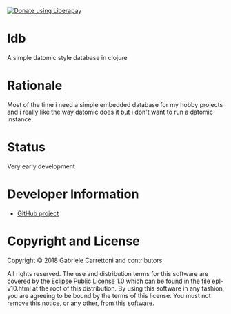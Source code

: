 <script src="https://liberapay.com/ga2arch/widgets/button.js"></script>
<noscript><a href="https://liberapay.com/ga2arch/donate"><img alt="Donate using Liberapay" src="https://liberapay.com/assets/widgets/donate.svg"></a></noscript>

ldb
========================================

A simple datomic style database in clojure

# Rationale

Most of the time i need a simple embedded database for my hobby projects and i really like the way datomic does it
but i don't want to run a datomic instance. 

# Status

Very early development

# Developer Information

* [GitHub project](https://github.com/ga2arch/ldb)

# Copyright and License

Copyright © 2018 Gabriele Carrettoni and contributors

All rights reserved. The use and
distribution terms for this software are covered by the
[Eclipse Public License 1.0] which can be found in the file
epl-v10.html at the root of this distribution. By using this software
in any fashion, you are agreeing to be bound by the terms of this
license. You must not remove this notice, or any other, from this
software.

[Eclipse Public License 1.0]: http://opensource.org/licenses/eclipse-1.0.php
